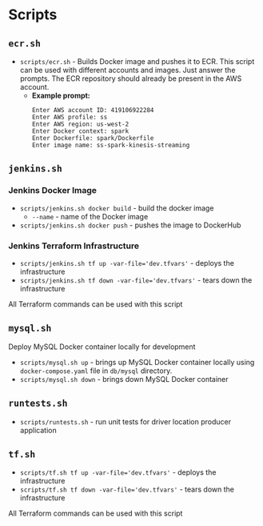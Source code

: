 # Scripts

## `ecr.sh`

* `scripts/ecr.sh` - Builds Docker image and pushes it to ECR. This script can be used with different accounts and images. Just answer the prompts. The ECR repository should already be present in the AWS account.
    * **Example prompt:**
      ```
      Enter AWS account ID: 419106922284
      Enter AWS profile: ss
      Enter AWS region: us-west-2
      Enter Docker context: spark
      Enter Dockerfile: spark/Dockerfile
      Enter image name: ss-spark-kinesis-streaming
      ```

## `jenkins.sh`

### Jenkins Docker Image

* `scripts/jenkins.sh docker build` - build the docker image
    * `--name` - name of the Docker image
* `scripts/jenkins.sh docker push` - pushes the image to DockerHub

### Jenkins Terraform Infrastructure

* `scripts/jenkins.sh tf up -var-file='dev.tfvars'` - deploys the infrastructure
* `scripts/jenkins.sh tf down -var-file='dev.tfvars'` - tears down the infrastructure

All Terraform commands can be used with this script

## `mysql.sh`

Deploy MySQL Docker container locally for development

* `scripts/mysql.sh up` - brings up MySQL Docker container locally using `docker-compose.yaml` file in `db/mysql` directory.
* `scripts/mysql.sh down` - brings down MySQL Docker container

## `runtests.sh`

* `scripts/runtests.sh` - run unit tests for driver location producer application

## `tf.sh`

* `scripts/tf.sh tf up -var-file='dev.tfvars'` - deploys the infrastructure
* `scripts/tf.sh tf down -var-file='dev.tfvars'` - tears down the infrastructure

All Terraform commands can be used with this script

